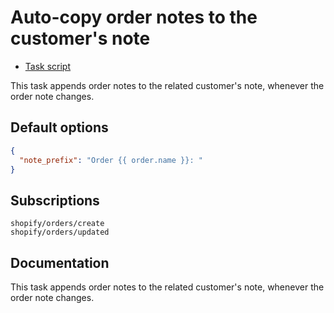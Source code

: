 # Auto-copy order notes to the customer's note

* [Task script](./script.liquid)

This task appends order notes to the related customer's note, whenever the order note changes.

## Default options

```json
{
  "note_prefix": "Order {{ order.name }}: "
}
```

## Subscriptions

```liquid
shopify/orders/create
shopify/orders/updated
```

## Documentation

This task appends order notes to the related customer's note, whenever the order note changes.